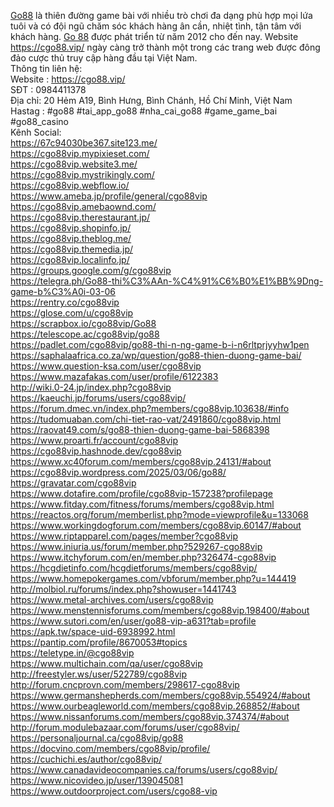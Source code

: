 <a href="https://cgo88.vip/">Go88</a> là thiên đường game bài với nhiều trò chơi đa dạng phù hợp mọi lứa tuôi và có đội ngũ chăm sóc khách hàng ân cần, nhiệt tình, tận tâm với khách hàng. <a href="https://cgo88.vip/">Go 88</a> được phát triển từ năm 2012 cho đến nay. Website https://cgo88.vip/ ngày càng trở thành một trong các trang web được đông đảo cược thủ truy cập hàng đầu tại Việt Nam.<br>
Thông tin liên hệ:<br>
Website : <a href="https://cgo88.vip/">https://cgo88.vip/</a><br>
SĐT :   0984411378<br>
Địa chỉ:  20 Hẻm A19, Bình Hưng, Bình Chánh, Hồ Chí Minh, Việt Nam<br>
Hastag  : #go88 #tai_app_go88 #nha_cai_go88 #game_game_bai #go88_casino<br>
Kênh Social:<br>
<a href="https://67c94030be367.site123.me/">https://67c94030be367.site123.me/</a><br>
<a href="https://cgo88vip.mypixieset.com/">https://cgo88vip.mypixieset.com/</a><br>
<a href="https://cgo88vip.website3.me/">https://cgo88vip.website3.me/</a><br>
<a href="https://cgo88vip.mystrikingly.com/">https://cgo88vip.mystrikingly.com/</a><br>
<a href="https://cgo88vip.webflow.io/">https://cgo88vip.webflow.io/</a><br>
<a href="https://www.ameba.jp/profile/general/cgo88vip">https://www.ameba.jp/profile/general/cgo88vip</a><br>
<a href="https://cgo88vip.amebaownd.com/">https://cgo88vip.amebaownd.com/</a><br>
<a href="https://cgo88vip.therestaurant.jp/">https://cgo88vip.therestaurant.jp/</a><br>
<a href="https://cgo88vip.shopinfo.jp/">https://cgo88vip.shopinfo.jp/</a><br>
<a href="https://cgo88vip.theblog.me/">https://cgo88vip.theblog.me/</a><br>
<a href="https://cgo88vip.themedia.jp/">https://cgo88vip.themedia.jp/</a><br>
<a href="https://cgo88vip.localinfo.jp/">https://cgo88vip.localinfo.jp/</a><br>
<a href="https://groups.google.com/g/cgo88vip">https://groups.google.com/g/cgo88vip</a><br>
<a href="https://telegra.ph/Go88-thi%C3%AAn-%C4%91%C6%B0%E1%BB%9Dng-game-b%C3%A0i-03-06">https://telegra.ph/Go88-thi%C3%AAn-%C4%91%C6%B0%E1%BB%9Dng-game-b%C3%A0i-03-06</a><br>
<a href="https://rentry.co/cgo88vip">https://rentry.co/cgo88vip</a><br>
<a href="https://glose.com/u/cgo88vip">https://glose.com/u/cgo88vip</a><br>
<a href="https://scrapbox.io/cgo88vip/Go88">https://scrapbox.io/cgo88vip/Go88</a><br>
<a href="https://telescope.ac/cgo88vip/go88">https://telescope.ac/cgo88vip/go88</a><br>
<a href="https://padlet.com/cgo88vip/go88-thi-n-ng-game-b-i-n6rltprjyyhw1pen">https://padlet.com/cgo88vip/go88-thi-n-ng-game-b-i-n6rltprjyyhw1pen</a><br>
<a href="https://saphalaafrica.co.za/wp/question/go88-thien-duong-game-bai/">https://saphalaafrica.co.za/wp/question/go88-thien-duong-game-bai/</a><br>
<a href="https://www.question-ksa.com/user/cgo88vip">https://www.question-ksa.com/user/cgo88vip</a><br>
<a href="https://www.mazafakas.com/user/profile/6122383">https://www.mazafakas.com/user/profile/6122383</a><br>
<a href="http://wiki.0-24.jp/index.php?cgo88vip">http://wiki.0-24.jp/index.php?cgo88vip</a><br>
<a href="https://kaeuchi.jp/forums/users/cgo88vip/">https://kaeuchi.jp/forums/users/cgo88vip/</a><br>
<a href="https://forum.dmec.vn/index.php?members/cgo88vip.103638/#info">https://forum.dmec.vn/index.php?members/cgo88vip.103638/#info</a><br>
<a href="https://tudomuaban.com/chi-tiet-rao-vat/2491860/cgo88vip.html">https://tudomuaban.com/chi-tiet-rao-vat/2491860/cgo88vip.html</a><br>
<a href="https://raovat49.com/s/go88-thien-duong-game-bai-5868398">https://raovat49.com/s/go88-thien-duong-game-bai-5868398</a><br>
<a href="https://www.proarti.fr/account/cgo88vip">https://www.proarti.fr/account/cgo88vip</a><br>
<a href="https://cgo88vip.hashnode.dev/cgo88vip">https://cgo88vip.hashnode.dev/cgo88vip</a><br>
<a href="https://www.xc40forum.com/members/cgo88vip.24131/#about">https://www.xc40forum.com/members/cgo88vip.24131/#about</a><br>
<a href="https://cgo88vip.wordpress.com/2025/03/06/go88/">https://cgo88vip.wordpress.com/2025/03/06/go88/</a><br>
<a href="https://gravatar.com/cgo88vip">https://gravatar.com/cgo88vip</a><br>
<a href="https://www.dotafire.com/profile/cgo88vip-157238?profilepage">https://www.dotafire.com/profile/cgo88vip-157238?profilepage</a><br>
<a href="https://www.fitday.com/fitness/forums/members/cgo88vip.html">https://www.fitday.com/fitness/forums/members/cgo88vip.html</a><br>
<a href="https://reactos.org/forum/memberlist.php?mode=viewprofile&u=133068">https://reactos.org/forum/memberlist.php?mode=viewprofile&u=133068</a><br>
<a href="https://www.workingdogforum.com/members/cgo88vip.60147/#about">https://www.workingdogforum.com/members/cgo88vip.60147/#about</a><br>
<a href="https://www.riptapparel.com/pages/member?cgo88vip">https://www.riptapparel.com/pages/member?cgo88vip</a><br>
<a href="https://www.iniuria.us/forum/member.php?529267-cgo88vip">https://www.iniuria.us/forum/member.php?529267-cgo88vip</a><br>
<a href="https://www.itchyforum.com/en/member.php?326474-cgo88vip">https://www.itchyforum.com/en/member.php?326474-cgo88vip</a><br>
<a href="https://hcgdietinfo.com/hcgdietforums/members/cgo88vip/">https://hcgdietinfo.com/hcgdietforums/members/cgo88vip/</a><br>
<a href="https://www.homepokergames.com/vbforum/member.php?u=144419">https://www.homepokergames.com/vbforum/member.php?u=144419</a><br>
<a href="http://molbiol.ru/forums/index.php?showuser=1441743">http://molbiol.ru/forums/index.php?showuser=1441743</a><br>
<a href="https://www.metal-archives.com/users/cgo88vip">https://www.metal-archives.com/users/cgo88vip</a><br>
<a href="https://www.menstennisforums.com/members/cgo88vip.198400/#about">https://www.menstennisforums.com/members/cgo88vip.198400/#about</a><br>
<a href="https://www.sutori.com/en/user/go88-vip-a631?tab=profile">https://www.sutori.com/en/user/go88-vip-a631?tab=profile</a><br>
<a href="https://apk.tw/space-uid-6938992.html">https://apk.tw/space-uid-6938992.html</a><br>
<a href="https://pantip.com/profile/8670053#topics">https://pantip.com/profile/8670053#topics</a><br>
<a href="https://teletype.in/@cgo88vip">https://teletype.in/@cgo88vip</a><br>
<a href="https://www.multichain.com/qa/user/cgo88vip">https://www.multichain.com/qa/user/cgo88vip</a><br>
<a href="http://freestyler.ws/user/522789/cgo88vip">http://freestyler.ws/user/522789/cgo88vip</a><br>
<a href="http://forum.cncprovn.com/members/298617-cgo88vip">http://forum.cncprovn.com/members/298617-cgo88vip</a><br>
<a href="https://www.germanshepherds.com/members/cgo88vip.554924/#about">https://www.germanshepherds.com/members/cgo88vip.554924/#about</a><br>
<a href="https://www.ourbeagleworld.com/members/cgo88vip.268852/#about">https://www.ourbeagleworld.com/members/cgo88vip.268852/#about</a><br>
<a href="https://www.nissanforums.com/members/cgo88vip.374374/#about">https://www.nissanforums.com/members/cgo88vip.374374/#about</a><br>
<a href="http://forum.modulebazaar.com/forums/user/cgo88vip/">http://forum.modulebazaar.com/forums/user/cgo88vip/</a><br>
<a href="https://personaljournal.ca/cgo88vip/go88">https://personaljournal.ca/cgo88vip/go88</a><br>
<a href="https://docvino.com/members/cgo88vip/profile/">https://docvino.com/members/cgo88vip/profile/</a><br>
<a href="https://cuchichi.es/author/cgo88vip/">https://cuchichi.es/author/cgo88vip/</a><br>
<a href="https://www.canadavideocompanies.ca/forums/users/cgo88vip/">https://www.canadavideocompanies.ca/forums/users/cgo88vip/</a><br>
<a href="https://www.nicovideo.jp/user/139045081">https://www.nicovideo.jp/user/139045081</a><br>
<a href="https://www.outdoorproject.com/users/cgo88-vip">https://www.outdoorproject.com/users/cgo88-vip</a>
